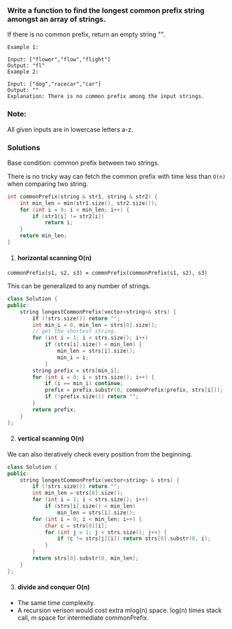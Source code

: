 ### Write a function to find the longest common prefix string amongst an array of strings.

If there is no common prefix, return an empty string "".

```
Example 1:

Input: ["flower","flow","flight"]
Output: "fl"
Example 2:

Input: ["dog","racecar","car"]
Output: ""
Explanation: There is no common prefix among the input strings.
```

### Note:

All given inputs are in lowercase letters a-z.


### Solutions

Base condition: common prefix between two strings.

There is no tricky way can fetch the common prefix with time less than `O(n)` when comparing two string.

```cpp
int commonPrefix(string & str1, string & str2) {
    int min_len = min(str1.size(), str2.size());
    for (int i = 0; i < min_len; i++) {
        if (str1[i] != str2[i])
            return i;
    }
    return min_len;
}
```

1. #### horizontal scanning O(n)

`commonPrefix(s1, s2, s3) = commnPrefix(commonPrefix(s1, s2), s3)`

This can be generalized to any number of strings.

```cpp
class Solution {
public:
    string longestCommonPrefix(vector<string>& strs) {
        if (!strs.size()) return "";
        int min_i = 0, min_len = strs[0].size();
        // get the shortest string.
        for (int i = 1; i < strs.size(); i++)
            if (strs[i].size() < min_len) {
                min_len = strs[i].size();
                min_i = i;
            }
        string prefix = strs[min_i];
        for (int i = 0; i < strs.size(); i++) {
            if (i == min_i) continue;
            prefix = prefix.substr(0, commonPrefix(prefix, strs[i]));
            if (!prefix.size()) return "";
        }
        return prefix; 
    }
};
```

2. #### vertical scanning O(n)

We can also iteratively check every position from the beginning.

```cpp
class Solution {
public:
    string longestCommonPrefix(vector<string> & strs) {
        if (!strs.size()) return "";
        int min_len = strs[0].size();
        for (int i = 1; i < strs.size(); i++)
            if (strs[i].size() < min_len)
                min_len = strs[i].size();
        for (int i = 0; i < min_len; i++) {
            char c = strs[0][i];
            for (int j = 1; j < strs.size(); j++) {
                if (c != strs[j][i]) return strs[0].substr(0, i);
            }
        }
        return strs[0].substr(0, min_len);
    }
};
```

3. #### divide and conquer O(n)

- The same time complexity.
- A recursion verison would cost extra mlog(n) space. log(n) times stack call, m space for intermediate commonPrefix.
